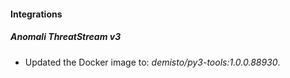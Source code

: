 #### Integrations
##### Anomali ThreatStream v3
- Updated the Docker image to: *demisto/py3-tools:1.0.0.88930*.
